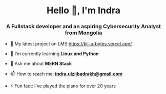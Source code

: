 <h1 align="center">Hello 👋, I'm Indra</h1>
<h3 align="center">A Fullstack developer and an aspiring Cybersecurity Analyst from Mongolia</h3>

- 🔭 My latest project on LMS https://kil-a-bytes.vercel.app/

- 🌱 I’m currently learning **Linux and Python**

- 💬 Ask me about **MERN Stack**

- 📫 How to reach me: **indra.ulziibadrakh@gmail.com**
 
- ⚡ Fun fact: I've played the piano for over 20 years
